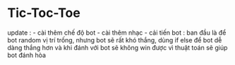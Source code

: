 # Tic-Toc-Toe


update : - cài thêm chế độ bot
         - cài thêm nhạc
         - cải tiến bot : ban đầu là để bot random vị trí trống, nhưng bot sẽ rất khó thắng, dùng if else để bot dễ dàng thắng hơn và khi đánh với bot sẽ không win được vì thuật toán sẽ giúp bot đánh hòa
         
